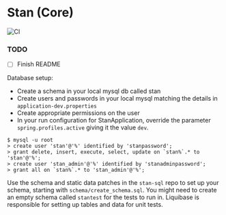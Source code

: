 # Stan (Core)

![CI](https://github.com/sanger/stan-core/workflows/CI/badge.svg)

### TODO ###

* [ ] Finish README

Database setup:

* Create a schema in your local mysql db called stan
* Create users and passwords in your local mysql matching the details in `application-dev.properties`
* Create appropriate permissions on the user
* In your run configuration for StanApplication, override the parameter `spring.profiles.active` giving it the value `dev`.

```
$ mysql -u root
> create user 'stan'@'%' identified by 'stanpassword';
> grant delete, insert, execute, select, update on `stan%`.* to 'stan'@'%';
> create user 'stan_admin'@'%' identified by 'stanadminpassword';
> grant all on `stan%`.* to 'stan_admin'@'%';
```

Use the schema and static data patches in the `stan-sql` repo to set up your schema, starting with
`schema/create_schema.sql`.
You might need to create an empty schema called `stantest` for the tests to run in. Liquibase is
responsible for setting up tables and data for unit tests.
